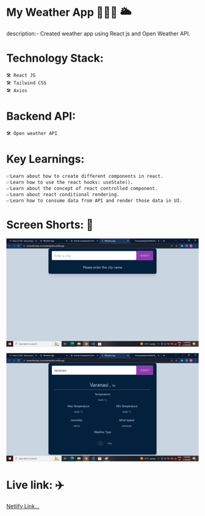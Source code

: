 # My Weather App 👩🏻‍💻 🌥️

description:- Created weather app using React js and Open Weather API.

# Technology Stack:
    🛠️ React JS
    🛠️ Tailwind CSS
    🛠️ Axios

# Backend API:
    🛠️ Open weather API

# Key Learnings:
    ✅Learn about how to create different components in react.
    ✅Learn how to use the react hooks: useState().
    ✅Learn about the concept of react controlled component.
    ✅Learn about react conditional rendering.
    ✅Learn how to consume data from API and render those data in UI.

# Screen Shorts: 📸

![Screen 1](./Screens/Screen1.png)

![Screen 1](./Screens/Screen2.png)


# Live link: ✈️

[Netlify Link...](https://myweatherapp-soumyadeeplaha.netlify.app/)
